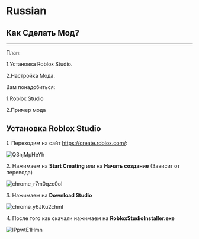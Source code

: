 # Russian
## Как Сделать Мод?
---
План:

1.Установка Roblox Studio.

2.Настройка Мода.

Вам понадобиться:

1.Roblox Studio

2.Пример мода


Установка Roblox Studio
---

*1.* Переходим на сайт https://create.roblox.com/:

![Q3njMpHeYh](https://github.com/user-attachments/assets/978796f4-666c-4294-b05e-f2d727b4a9df)

*2.* Нажимаем на **Start Creating** или на **Начать создание** (Зависит от перевода)

![chrome_r7m0qzc0oI](https://github.com/user-attachments/assets/1766b7cf-fb3a-4cb7-b952-77040c6d91e7)

*3.* Нажимаем на **Download Studio**

![chrome_y6JKu2chmI](https://github.com/user-attachments/assets/60b58b9c-704d-4eac-b9fd-494935ffe6c5)

*4.* После того как скачали нажимаем на **RobloxStudioInstaller.exe**

![IPpwtE1Hmn](https://github.com/user-attachments/assets/2c0178a8-8269-4760-b086-1fc4f52fd376)

